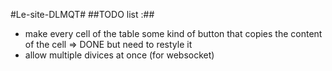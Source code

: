 #Le-site-DLMQT#
##TODO list :##
 - make every cell of the table some kind of button that copies the content of the cell => DONE but need to restyle it 
 - allow multiple divices at once (for websocket)
